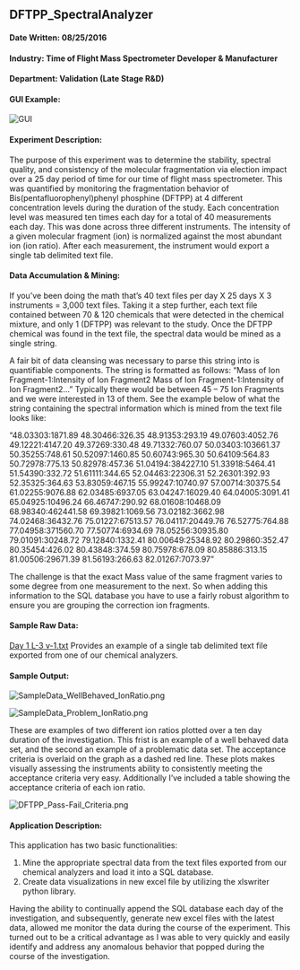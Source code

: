 ## DFTPP_SpectralAnalyzer

#### Date Written: 08/25/2016

#### Industry: Time of Flight Mass Spectrometer Developer & Manufacturer

#### Department: Validation (Late Stage R&D)

#### GUI Example: 

![GUI](https://github.com/kitestring/DFTPP_SpectralAnalyzer/blob/master/Examples/GUI.png)

#### Experiment Description:

The purpose of this experiment was to determine the stability, spectral quality, and consistency of the molecular fragmentation via election impact over a 25 day period of time for our time of flight mass spectrometer.  This was quantified by monitoring the fragmentation behavior of Bis(pentafluorophenyl)phenyl phosphine (DFTPP) at 4 different concentration levels during the duration of the study.  Each concentration level was measured ten times each day for a total of 40 measurements each day.  This was done across three different instruments.  The intensity of a given molecular fragment (ion) is normalized against the most abundant ion (ion ratio).  After each measurement, the instrument would export a single tab delimited text file. 

#### Data Accumulation & Mining:

If you’ve been doing the math that’s 40 text files per day X 25 days X 3 instruments = 3,000 text files.  Taking it a step further, each text file contained between 70 & 120 chemicals that were detected in the chemical mixture, and only 1 (DFTPP) was relevant to the study.  Once the DFTPP chemical was found in the text file, the spectral data would be mined as a single string.  

A fair bit of data cleansing was necessary to parse this string into is quantifiable components.  The string is formatted as follows: “Mass of Ion Fragment-1:Intensity of Ion Fragment2 Mass of Ion Fragment-1:Intensity of Ion Fragment2…”  Typically there would be between 45 – 75 Ion Fragments and we were interested in 13 of them.  See the example below of what the string containing the spectral information which is mined from the text file looks like:

“48.03303:1871.89 48.30466:326.35 48.91353:293.19 49.07603:4052.76 49.12221:4147.20 49.37269:330.48 49.71332:760.07 50.03403:103661.37 50.35255:748.61 50.52097:1460.85 50.60743:965.30 50.64109:564.83 50.72978:775.13 50.82978:457.36 51.04194:384227.10 51.33918:5464.41 51.54390:332.72 51.61111:344.65 52.04463:22306.31 52.26301:392.93 52.35325:364.63 53.83059:467.15 55.99247:10740.97 57.00714:30375.54 61.02255:9076.88 62.03485:6937.05 63.04247:16029.40 64.04005:3091.41 65.04925:10496.24 66.46747:290.92 68.01608:10468.09 68.98340:462441.58 69.39821:1069.56 73.02182:3662.98 74.02468:36432.76 75.01227:67513.57 76.04117:20449.76 76.52775:764.88 77.04958:371560.70 77.50774:6934.69 78.05256:30935.80 79.01091:30248.72 79.12840:1332.41 80.00649:25348.92 80.29860:352.47 80.35454:426.02 80.43848:374.59 80.75978:678.09 80.85886:313.15 81.00506:29671.39 81.56193:266.63 82.01267:7073.97”

The challenge is that the exact Mass value of the same fragment varies to some degree from one measurement to the next.  So when adding this information to the SQL database you have to use a fairly robust algorithm to ensure you are grouping the correction ion fragments.

#### Sample Raw Data:
[Day 1 L-3 v-1.txt](https://github.com/kitestring/DFTPP_SpectralAnalyzer/blob/master/Examples/Day%204%20L-4%20v-2_3.txt) Provides an example of a single tab delimited text file exported from one of our chemical analyzers.

#### Sample Output:

![SampleData_WellBehaved_IonRatio.png](https://github.com/kitestring/DFTPP_SpectralAnalyzer/blob/master/Examples/SampleData_WellBehaved_IonRatio.png)

![SampleData_Problem_IonRatio.png](https://github.com/kitestring/DFTPP_SpectralAnalyzer/blob/master/Examples/SampleData_Problem_IonRatio.png)

These are examples of two different ion ratios plotted over a ten day duration of the investigation.  This frist is an example of a well behaved data set, and the second an example of a problematic data set.  The acceptance criteria is overlaid on the graph as a dashed red line.  These plots makes visually assessing the instruments ability to consistently meeting the acceptance criteria very easy.
Additionally I’ve included a table showing the acceptance criteria of each ion ratio. 

![DFTPP_Pass-Fail_Criteria.png](https://github.com/kitestring/DFTPP_SpectralAnalyzer/blob/master/Examples/DFTPP_Pass-Fail_Criteria.png)

#### Application Description:

This application has two basic functionalities: 
1. Mine the appropriate spectral data from the text files exported from our chemical analyzers and load it into a SQL database.  
1. Create data visualizations in new excel file by utilizing the xlswriter python library. 

Having the ability to continually append the SQL database each day of the investigation, and subsequently, generate new excel files with the latest data, allowed me monitor the data during the course of the experiment.  This turned out to be a critical advantage as I was able to very quickly and easily identify and address any anomalous behavior that popped during the course of the investigation.
